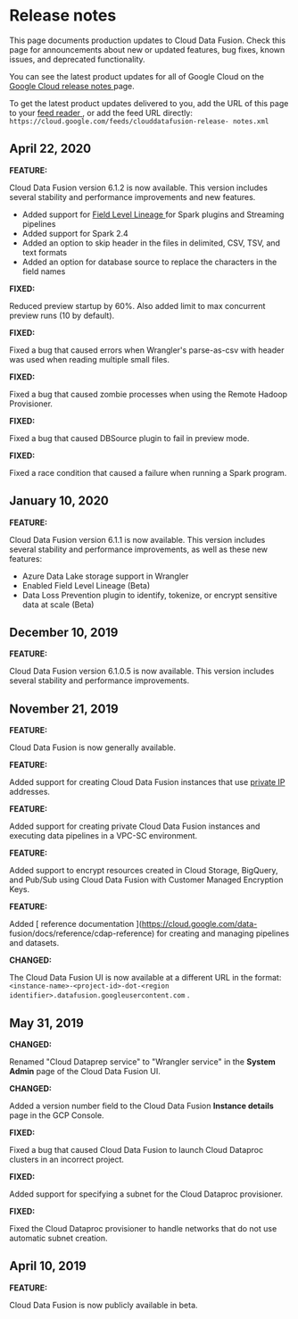 #  Release notes

This page documents production updates to Cloud Data Fusion. Check this page
for announcements about new or updated features, bug fixes, known issues, and
deprecated functionality.

You can see the latest product updates for all of Google Cloud on the [ Google
Cloud release notes ](/release-notes) page.

To get the latest product updates delivered to you, add the URL of this page
to your [ feed reader
](https://wikipedia.org/wiki/Comparison_of_feed_aggregators) , or add the feed
URL directly: ` https://cloud.google.com/feeds/clouddatafusion-release-
notes.xml `

##  April 22, 2020

**FEATURE:**

Cloud Data Fusion version 6.1.2 is now available. This version includes
several stability and performance improvements and new features.

  * Added support for [ Field Level Lineage ](https://cloud.google.com/data-fusion/docs/tutorials/lineage) for Spark plugins and Streaming pipelines 
  * Added support for Spark 2.4 
  * Added an option to skip header in the files in delimited, CSV, TSV, and text formats 
  * Added an option for database source to replace the characters in the field names 

**FIXED:**

Reduced preview startup by 60%. Also added limit to max concurrent preview
runs (10 by default).

**FIXED:**

Fixed a bug that caused errors when Wrangler's parse-as-csv with header was
used when reading multiple small files.

**FIXED:**

Fixed a bug that caused zombie processes when using the Remote Hadoop
Provisioner.

**FIXED:**

Fixed a bug that caused DBSource plugin to fail in preview mode.

**FIXED:**

Fixed a race condition that caused a failure when running a Spark program.

##  January 10, 2020

**FEATURE:**

Cloud Data Fusion version 6.1.1 is now available. This version includes
several stability and performance improvements, as well as these new features:

  * Azure Data Lake storage support in Wrangler 
  * Enabled Field Level Lineage (Beta) 
  * Data Loss Prevention plugin to identify, tokenize, or encrypt sensitive data at scale (Beta) 

##  December 10, 2019

**FEATURE:**

Cloud Data Fusion version 6.1.0.5 is now available. This version includes
several stability and performance improvements.

##  November 21, 2019

**FEATURE:**

Cloud Data Fusion is now generally available.

**FEATURE:**

Added support for creating Cloud Data Fusion instances that use [ private IP
](https://cloud.google.com/data-fusion/docs/how-to/create-private-ip)
addresses.

**FEATURE:**

Added support for creating private Cloud Data Fusion instances and executing
data pipelines in a VPC-SC environment.

**FEATURE:**

Added support to encrypt resources created in Cloud Storage, BigQuery, and
Pub/Sub using Cloud Data Fusion with Customer Managed Encryption Keys.

**FEATURE:**

Added [ reference documentation ](https://cloud.google.com/data-
fusion/docs/reference/cdap-reference) for creating and managing pipelines and
datasets.

**CHANGED:**

The Cloud Data Fusion UI is now available at a different URL in the format: `
<instance-name>-<project-id>-dot-<region
identifier>.datafusion.googleusercontent.com ` .

##  May 31, 2019

**CHANGED:**

Renamed "Cloud Dataprep service" to "Wrangler service" in the **System Admin**
page of the Cloud Data Fusion UI.

**CHANGED:**

Added a version number field to the Cloud Data Fusion **Instance details**
page in the GCP Console.

**FIXED:**

Fixed a bug that caused Cloud Data Fusion to launch Cloud Dataproc clusters in
an incorrect project.

**FIXED:**

Added support for specifying a subnet for the Cloud Dataproc provisioner.

**FIXED:**

Fixed the Cloud Dataproc provisioner to handle networks that do not use
automatic subnet creation.

##  April 10, 2019

**FEATURE:**

Cloud Data Fusion is now publicly available in beta.

